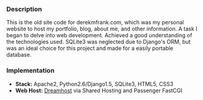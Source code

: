 ### Description
This is the old site code for derekmfrank.com, which was my personal website to host my portfolio, blog,
about me, and other information.  A task I began to delve into web development.
Achieved a good understanding of the technologies used.  SQLite3 was neglected due to Django's ORM,
but was an ideal choice for this project and made for a easily portable database.

### Implementation
* **Stack:** Apache2, Python2.6/Django1.5, SQLite3, HTML5, CSS3
* **Web Host:** [Dreamhost](https://dreamhost.com/) via Shared Hosting and Passenger FastCGI
